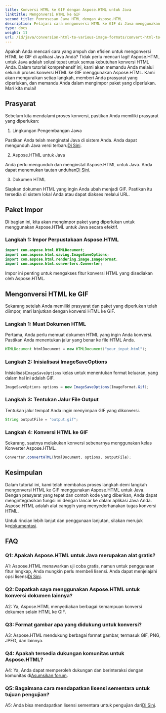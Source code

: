```yaml
---
title: Konversi HTML ke GIF dengan Aspose.HTML untuk Java
linktitle: Mengonversi HTML ke GIF
second_title: Pemrosesan Java HTML dengan Aspose.HTML
description: Pelajari cara mengonversi HTML ke GIF di Java menggunakan Aspose.HTML. Panduan langkah demi langkah yang komprehensif untuk konversi HTML-ke-GIF yang efisien.
type: docs
weight: 11
url: /id/java/conversion-html-to-various-image-formats/convert-html-to-gif/
---
```

Apakah Anda mencari cara yang ampuh dan efisien untuk mengonversi HTML ke GIF di aplikasi Java Anda? Tidak perlu mencari lagi! Aspose.HTML untuk Java adalah solusi tepat untuk semua kebutuhan konversi HTML Anda. Dalam tutorial komprehensif ini, kami akan memandu Anda melalui seluruh proses konversi HTML ke GIF menggunakan Aspose.HTML. Kami akan menguraikan setiap langkah, memberi Anda prasyarat yang diperlukan, dan memandu Anda dalam mengimpor paket yang diperlukan. Mari kita mulai!

## Prasyarat

Sebelum kita mendalami proses konversi, pastikan Anda memiliki prasyarat yang diperlukan:

1. Lingkungan Pengembangan Jawa

Pastikan Anda telah menginstal Java di sistem Anda. Anda dapat mengunduh Java versi terbaru[Di Sini](https://www.oracle.com/java/technologies/javase-downloads.html).

2. Aspose.HTML untuk Java

 Anda perlu mengunduh dan menginstal Aspose.HTML untuk Java. Anda dapat menemukan tautan unduhan[Di Sini](https://releases.aspose.com/html/java/).

3. Dokumen HTML

Siapkan dokumen HTML yang ingin Anda ubah menjadi GIF. Pastikan itu tersedia di sistem lokal Anda atau dapat diakses melalui URL.

## Paket Impor

Di bagian ini, kita akan mengimpor paket yang diperlukan untuk menggunakan Aspose.HTML untuk Java secara efektif. 

### Langkah 1: Impor Perpustakaan Aspose.HTML

```java
import com.aspose.html.HTMLDocument;
import com.aspose.html.saving.ImageSaveOptions;
import com.aspose.html.rendering.image.ImageFormat;
import com.aspose.html.converters.Converter;
```

Impor ini penting untuk mengakses fitur konversi HTML yang disediakan oleh Aspose.HTML.

## Mengonversi HTML ke GIF

Sekarang setelah Anda memiliki prasyarat dan paket yang diperlukan telah diimpor, mari lanjutkan dengan konversi HTML ke GIF.

### Langkah 1: Muat Dokumen HTML

Pertama, Anda perlu memuat dokumen HTML yang ingin Anda konversi. Pastikan Anda menentukan jalur yang benar ke file HTML Anda.

```java
HTMLDocument htmlDocument = new HTMLDocument("your_input.html");
```

### Langkah 2: Inisialisasi ImageSaveOptions

 Inisialisasi`ImageSaveOptions` kelas untuk menentukan format keluaran, yang dalam hal ini adalah GIF.

```java
ImageSaveOptions options = new ImageSaveOptions(ImageFormat.Gif);
```

### Langkah 3: Tentukan Jalur File Output

Tentukan jalur tempat Anda ingin menyimpan GIF yang dikonversi.

```java
String outputFile = "output.gif";
```

### Langkah 4: Konversi HTML ke GIF

Sekarang, saatnya melakukan konversi sebenarnya menggunakan kelas Konverter Aspose.HTML.

```java
Converter.convertHTML(htmlDocument, options, outputFile);
```

## Kesimpulan

Dalam tutorial ini, kami telah membahas proses langkah demi langkah mengonversi HTML ke GIF menggunakan Aspose.HTML untuk Java. Dengan prasyarat yang tepat dan contoh kode yang diberikan, Anda dapat mengintegrasikan fungsi ini dengan lancar ke dalam aplikasi Java Anda. Aspose.HTML adalah alat canggih yang menyederhanakan tugas konversi HTML.

 Untuk rincian lebih lanjut dan penggunaan lanjutan, silakan merujuk ke[dokumentasi](https://reference.aspose.com/html/java/).

## FAQ

### Q1: Apakah Aspose.HTML untuk Java merupakan alat gratis?

 A1: Aspose.HTML menawarkan uji coba gratis, namun untuk penggunaan fitur lengkap, Anda mungkin perlu membeli lisensi. Anda dapat menjelajahi opsi lisensi[Di Sini](https://purchase.aspose.com/buy).

### Q2: Dapatkah saya menggunakan Aspose.HTML untuk konversi dokumen lainnya?

A2: Ya, Aspose.HTML menyediakan berbagai kemampuan konversi dokumen selain HTML ke GIF.

### Q3: Format gambar apa yang didukung untuk konversi?

A3: Aspose.HTML mendukung berbagai format gambar, termasuk GIF, PNG, JPEG, dan lainnya.

### Q4: Apakah tersedia dukungan komunitas untuk Aspose.HTML?

 A4: Ya, Anda dapat memperoleh dukungan dan berinteraksi dengan komunitas di[Asumsikan forum](https://forum.aspose.com/).

### Q5: Bagaimana cara mendapatkan lisensi sementara untuk tujuan pengujian?

 A5: Anda bisa mendapatkan lisensi sementara untuk pengujian dari[Di Sini](https://purchase.aspose.com/temporary-license/).